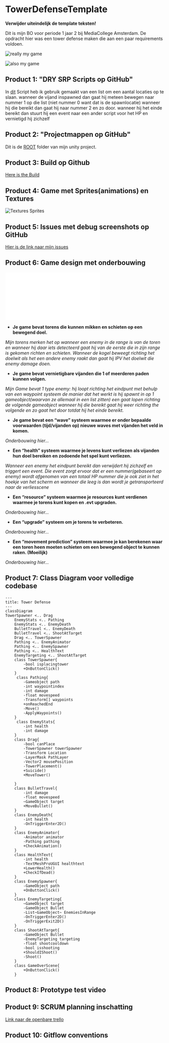 # TowerDefenseTemplate


 **Verwijder uiteindelijk de template teksten!**

Dit is mijn BO voor periode 1 jaar 2 bij MediaCollege Amsterdam.
De opdracht hier was een tower defense maken die aan een paar requirements voldoen.

![really my game](/readmeVisuals/InGameScreenShot1.png)

![also my game](/readmeVisuals/InGameScreenShot2.png)


## Product 1: "DRY SRP Scripts op GitHub"

In [dit](/Tower%20Defense/Assets/Scripts/PathFinding/Pathing.cs) Script heb ik gebruik gemaakt van een list om een aantal locaties op te slaan.
wanneer de vijand inspawned dan gaat hij meteen bewegen naar nummer 1 op die list (niet nummer 0 want dat is de spawnlocatie) wanneer hij die bereikt dan gaat hij naar nummer 2 en zo door.
wanneer hij het einde bereikt dan stuurt hij een event naar een ander script voor het HP en vernietigd hij zichzelf


## Product 2: "Projectmappen op GitHub"

Dit is de [ROOT](/Tower%20Defense/) folder van mijn unity project.


## Product 3: Build op Github

[Here is the Build](https://github.com/TylerVermeulen/Tower-Defense/releases/tag/final)

## Product 4: Game met Sprites(animations) en Textures 

![Textures Sprites](readmeVisuals/texturesSprites.gif)

## Product 5: Issues met debug screenshots op GitHub 

[Hier is de link naar mijn issues](https://github.com/TylerVermeulen/Tower-Defense/issues)

## Product 6: Game design met onderbouwing 

![Hier de link naar mijn Design Doc](/PlayabilityAndReplayability/README.MD)

*  **Je game bevat torens die kunnen mikken en schieten op een bewegend doel.** 

*Mijn torens merken het op wanneer een enemy in de range is van de toren en wanneer hij daar iets detecteerd gaat hij van de eerste die in zijn range is gekomen richten en schieten. Wanneer de kogel beweegt richting het doelwit als het een andere enemy raakt dan gaat hij IPV het doelwit die enemy damage doen.*

*  **Je game bevat vernietigbare vijanden die 1 of meerderen paden kunnen volgen.**  

*Mijn Game bevat 1 type enemy: 
hij loopt richting het eindpunt met behulp van een waypoint systeem de manier dat het werkt is hij spawnt in op 1 gameobject(waarvan ze allemaal in een list zitten) een gaat lopen richting de volgende gameobject wanneer hij die bereikt gaat hij weer richting the volgende en zo gaat het door totdat hij het einde bereikt.*

*  **Je game bevat een “wave” systeem waarmee er onder bepaalde voorwaarden (tijd/vijanden op) nieuwe waves met vijanden het veld in komen.**

*Onderbouwing hier...*

*  **Een “health” systeem waarmee je levens kunt verliezen als vijanden hun doel bereiken en zodoende het spel kunt verliezen.** 

*Wanneer een enemy het eindpunt bereikt dan verwijdert hij zichzelf en triggert een event. Die event zorgt ervoor dat er een nummer(gebaseert op enemy) wordt afgenomen van een totaal HP nummer die je ook ziet in het hoekje van het scherm en wanneer die leeg is dan wordt je getransporteerd naar de verliesscene*

*  **Een “resource” systeem waarmee je resources kunt verdienen waarmee je torens kunt kopen en .evt upgraden.**

*Onderbouwing hier...*

*  **Een “upgrade” systeem om je torens te verbeteren.**

*Onderbouwing hier...*

*  **Een “movement prediction” systeem waarmee je kan berekenen waar een toren heen moeten schieten om een bewegend object te kunnen raken. (Moeilijk)**

*Onderbouwing hier...*

## Product 7: Class Diagram voor volledige codebase 

```mermaid
---
title: Tower Defense
---
classDiagram
TowerSpawner <.. Drag
    EnemyStats <.. Pathing
    EnemyStats <.. EnemyDeath
    BulletTravel <.. EnemyDeath
    BulletTravel <.. ShootAtTarget
    Drag <.. TowerSpawner
    Pathing <.. EnemyAnimator
    Pathing <.. EnemySpawner
    Pathing <.. HealthText
    EnemyTargeting <.. ShootAtTarget
    class TowerSpawner{
        -bool isplacingtower
        +OnButtonClick()
    }
     class Pathing{
        -Gameobject path
        -int waypointindex
        -int damage
        -float movespeed
        -Transform[] waypoints
        +onReachedEnd
        -Move()
        -ApplyWaypoints()
    }
     class EnemyStats{
        -int health
        -int damage
    }
    class Drag{
        -bool canPlace
        -TowerSpawner towerSpawner
        -Transform Location
        -LayerMask PathLayer
        -Vector2 mousePosition
        -TowerPlacement()
        +Suicide()
        +MoveTower()

    }
    class BulletTravel{
        -int damage
        -float movespeed
        ~GameObject target
        +MoveBullet()
    }
    class EnemyDeath{
        -int health
        -OnTriggerEnter2D()
    }
    class EnemyAnimator{
        -Animator animator
        -Pathing pathing
        +CheckAnimation()
    }
    class HealthText{
        -int health
        -TextMeshProUGUI healthtext
        +LowerHealth()
        +CheckIfDead()
    }
    class EnemySpawner{
        -GameObject path
        +OnButtonClick()
    }
    class EnemyTargeting{
        ~GameObject target
        -GameObject Bullet
        -List~GameObject~ EnemiesInRange
        -OnTriggerEnter2D()
        -OnTriggerExit2D()
    }
    class ShootAtTarget{
        -GameObject Bullet
        -EnemyTargeting targeting
        -float shootcooldown
        -bool isshooting
        +ShouldIShoot()
        -Shoot()
    }
    class GameOverScene{
        +OnButtonClick()
    }

```

## Product 8: Prototype test video

## Product 9: SCRUM planning inschatting 

[Link naar de openbare trello](https://trello.com/b/w60wkKSU/examen-paraphrenia)

## Product 10: Gitflow conventions

